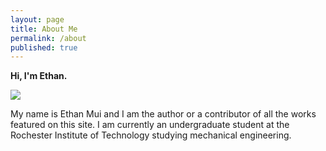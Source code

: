 ```yaml
---
layout: page
title: About Me
permalink: /about
published: true
---
```

**Hi, I'm Ethan.**

![]({{site.baseurl}}/http://imgur.com/a/tT5nV)

My name is Ethan Mui and I am the author or a contributor of all the works featured on this site. I am currently an undergraduate student at the Rochester Institute of Technology studying mechanical engineering. 



